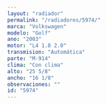```yaml
---
layout: "radiador"
permalink: "/radiadores/5974/"
marca: "Volkswagen"
modelo: "Golf"
ano: "2003"
motor: "L4 1.8 2.0"
transmision: "Automática"
parte: "M-914"
clima: "Con clima"
alto: "25 5/8"
ancho: "16 1/8"
observaciones: ""
id: "5974"
---
```


